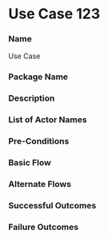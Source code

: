

# Use Case 123

### Name

Use Case

### Package Name



### Description



### List of Actor Names


    



### Pre-Conditions



### Basic Flow



### Alternate Flows



### Successful Outcomes



### Failure Outcomes





